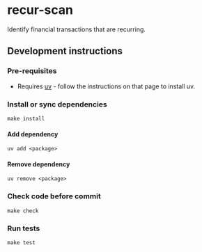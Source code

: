 # recur-scan

Identify financial transactions that are recurring.

## Development instructions

### Pre-requisites

- Requires [uv](https://github.com/astral-sh/uv) - follow the instructions on that page to install uv.

### Install or sync dependencies

`make install`

#### Add dependency

`uv add <package>`

#### Remove dependency

`uv remove <package>`

### Check code before commit

`make check`

### Run tests

`make test`
